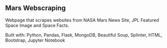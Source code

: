 ## Mars Webscraping

Webpage that scrapes websites from NASA Mars News Site, JPL Featured Space Image and Space Facts.

Built with: Python, Pandas, Flask, MongoDB, Beautiful Soup, Splinter, HTML, Bootstrap, Jupyter Notebook
